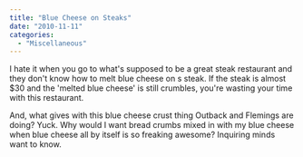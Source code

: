 ```yaml
---
title: "Blue Cheese on Steaks"
date: "2010-11-11"
categories: 
  - "Miscellaneous"
---
```


I hate it when you go to what's supposed to be a great steak restaurant and they don't know how to melt blue cheese on s steak. If the steak is almost $30 and the 'melted blue cheese' is still crumbles, you're wasting your time with this restaurant.

And, what gives with this blue cheese crust thing Outback and Flemings are doing? Yuck. Why would I want bread crumbs mixed in with my blue cheese when blue cheese all by itself is so freaking awesome? Inquiring minds want to know.
